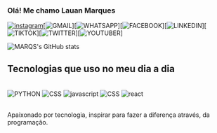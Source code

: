 ### Olá! Me chamo Lauan Marques

[![instagram](https://img.shields.io/badge/Instagram-E4405F?style=for-the-badge&logo=instagram&logoColor=white)](https://instagram.com/naualsqram015)[![GMAIL](https://img.shields.io/badge/Gmail-D14836?style=for-the-badge&logo=gmail&logoColor=white)][![WHATSAPP](https://img.shields.io/badge/WhatsApp-25D366?style=for-the-badge&logo=whatsapp&logoColor=white)][![FACEBOOK](https://img.shields.io/badge/Facebook-1877F2?style=for-the-badge&logo=facebook&logoColor=white)][![LINKEDIN](https://img.shields.io/badge/LinkedIn-0077B5?style=for-the-badge&logo=linkedin&logoColor=white)][![TIKTOK](https://img.shields.io/badge/TikTok-000000?style=for-the-badge&logo=tiktok&logoColor=white)][![TWITTER](https://img.shields.io/badge/Twitter-1DA1F2?style=for-the-badge&logo=twitter&logoColor=white)][![YOUTUBER](https://img.shields.io/badge/YouTube-FF0000?style=for-the-badge&logo=youtube&logoColor=white)]

![MARQS's GitHub stats](https://github-readme-stats.vercel.app/api?username=LAUANMARQS015&show_icons=true&theme=onedark)

## Tecnologias que uso no meu dia a dia


<div style="display:inline_block"><br/>
<img align="center" alt="PYTHON"src="https://img.shields.io/badge/Python-3776AB?style=for-the-badge&logo=python&logoColor=white"/>
<img align="center" alt="CSS"src="https://img.shields.io/badge/CSS-239120?&style=for-the-badge&logo=css3&logoColor=white"/>
<img align="center" alt="javascript"src="https://img.shields.io/badge/Java-ED8B00?style=for-the-badge&logo=openjdk&logoColor=white"/>
<img align="center" alt="CSS"src="https://img.shields.io/badge/HTML-239120?style=for-the-badge&logo=html5&logoColor=white"/>
<img align="center" alt="react"src="https://img.shields.io/badge/React-20232A?style=for-the-badge&logo=react&logoColor=61DAFB"/>
<div><br>

Apaixonado por tecnologia, inspirar para fazer a diferença através, da programação.
